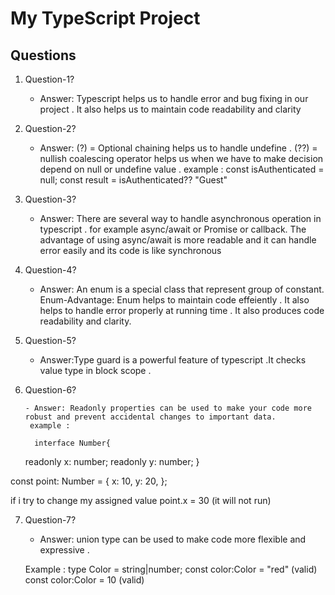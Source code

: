 # My TypeScript Project

## Questions

1.  Question-1?

    - Answer: Typescript helps us to handle error and bug fixing in our project . It also helps us to maintain code readability and clarity

2.  Question-2?
    - Answer: (?) = Optional chaining helps us to handle undefine .
      (??) = nullish coalescing operator helps us when we have to make decision depend on null or undefine value .
      example : const isAuthenticated = null;
      const result = isAuthenticated?? "Guest"
3.  Question-3?

    - Answer: There are several way to handle asynchronous operation in typescript . for example async/await or Promise or callback. The advantage of using async/await is more readable and it can handle error easily and its code is like synchronous

4.  Question-4?

    - Answer: An enum is a special class that represent group of constant.
      Enum-Advantage: Enum helps to maintain code effeiently . It also helps to handle error properly at running time . It also produces code readability and clarity.

5.  Question-5?

    - Answer:Type guard is a powerful feature of typescript .It checks value type in block scope .

6.  Question-6?

        - Answer: Readonly properties can be used to make your code more robust and prevent accidental changes to important data.
         example :

          interface Number{

    readonly x: number;
    readonly y: number;
    }

const point: Number = {
x: 10,
y: 20,
};

if i try to change my assigned value
point.x = 30 (it will not run)

7.  Question-7?

    - Answer: union type can be used to make code more flexible and expressive .

    Example : type Color = string|number;
    const color:Color = "red" (valid)
    const color:Color = 10 (valid)
